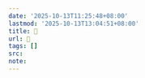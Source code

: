 ```yaml
---
date: '2025-10-13T11:25:48+08:00'
lastmod: '2025-10-13T13:04:51+08:00'
title: 󰊅
url: 󰊅
tags: []
src:
note:
---
```

